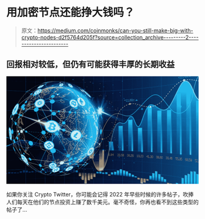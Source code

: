 # 用加密节点还能挣大钱吗？

> 原文：<https://medium.com/coinmonks/can-you-still-make-big-with-crypto-nodes-d2f5764d205f?source=collection_archive---------2----------------------->

## 回报相对较低，但仍有可能获得丰厚的长期收益

![](img/56631e641fbef8403397769353afb236.png)

如果你关注 Crypto Twitter，你可能会记得 2022 年早些时候的许多帖子，吹捧人们每天在他们的节点投资上赚了数千美元。毫不奇怪，你再也看不到这些类型的帖子了…